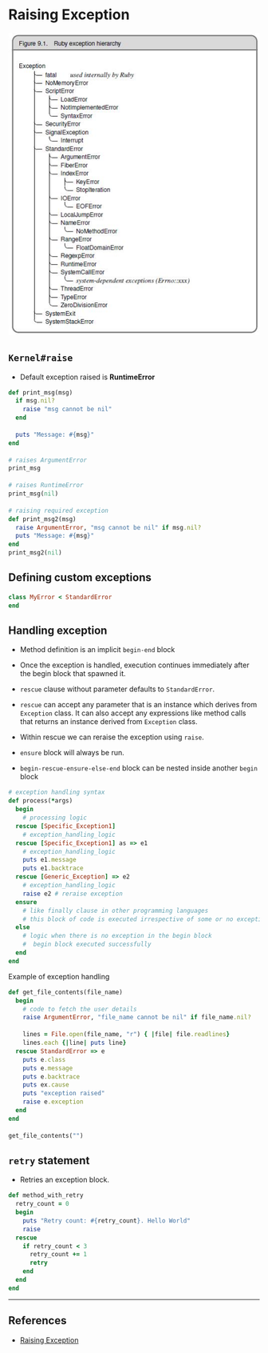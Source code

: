 # Raising Exception

![Exception hierarchy](exception.jpg)

## `Kernel#raise`

* Default exception raised is **RuntimeError**

~~~ruby
def print_msg(msg)
  if msg.nil?
    raise "msg cannot be nil"
  end

  puts "Message: #{msg}"
end

# raises ArgumentError
print_msg

# raises RuntimeError
print_msg(nil)

# raising required exception
def print_msg2(msg)
  raise ArgumentError, "msg cannot be nil" if msg.nil?
  puts "Message: #{msg}"
end
print_msg2(nil)
~~~

## Defining custom exceptions

~~~ruby
class MyError < StandardError
end
~~~

## Handling exception

* Method definition is an implicit `begin-end` block

* Once the exception is handled, execution continues immediately after the begin block that spawned it.

* `rescue` clause without parameter defaults to `StandardError`.

* `rescue` can accept any parameter that is an instance which derives from `Exception` class. It can also accept any expressions like method calls that returns an instance derived from `Exception` class.

* Within rescue we can reraise the exception using `raise`.

* `ensure` block will always be run.

* `begin-rescue-ensure-else-end` block can be nested inside another `begin` block

~~~ruby
# exception handling syntax
def process(*args)
  begin
    # processing logic
  rescue [Specific_Exception1]
    # exception_handling_logic
  rescue [Specific_Exception1] as => e1
    # exception_handling_logic
    puts e1.message
    puts e1.backtrace
  rescue [Generic_Exception] => e2
    # exception_handling_logic
    raise e2 # reraise exception
  ensure
    # like finally clause in other programming languages
    # this block of code is executed irrespective of some or no exception
  else
    # logic when there is no exception in the begin block
    #  begin block executed successfully
  end
end
~~~

Example of exception handling

~~~ruby
def get_file_contents(file_name)
  begin
    # code to fetch the user details
    raise ArgumentError, "file_name cannot be nil" if file_name.nil?

    lines = File.open(file_name, "r") { |file| file.readlines}
    lines.each {|line| puts line}
  rescue StandardError => e
    puts e.class
    puts e.message
    puts e.backtrace
    puts ex.cause
    puts "exception raised"
    raise e.exception
  end
end

get_file_contents("")
~~~

## `retry` statement

* Retries an exception block.

~~~ruby
def method_with_retry
  retry_count = 0
  begin
    puts "Retry count: #{retry_count}. Hello World"
    raise
  rescue
    if retry_count < 3
      retry_count += 1
      retry
    end
  end
end
~~~

---

## References

* [Raising Exception](http://rubylearning.com/satishtalim/ruby_exceptions.html)
